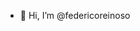 - 👋 Hi, I’m @federicoreinoso


<!---
federicoreinoso/federicoreinoso is a ✨ special ✨ repository because its `README.md` (this file) appears on your GitHub profile.
You can click the Preview link to take a look at your changes.
--->
